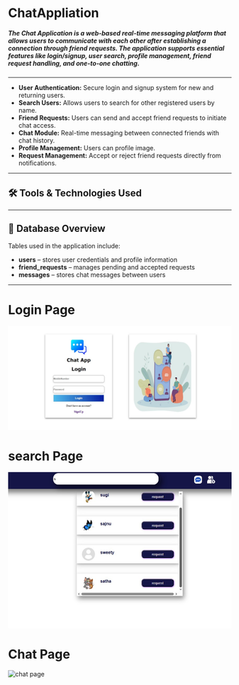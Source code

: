 # ChatAppliation #
##### The Chat Application is a web-based real-time messaging platform that allows users to communicate with each other after establishing a connection through friend requests. The application supports essential features like login/signup, user search, profile management, friend request handling, and one-to-one chatting. #####
---
- **User Authentication:** Secure login and signup system for new and returning users.
- **Search Users:** Allows users to search for other registered users by name.
- **Friend Requests:** Users can send and accept friend requests to initiate chat access.
- **Chat Module:** Real-time messaging between connected friends with chat history.
- **Profile Management:** Users can profile image.
- **Request Management:** Accept or reject friend requests directly from notifications.
---
## 🛠️ Tools & Technologies Used ##


---

## 📂 Database Overview ##
Tables used in the application include:
- **users** – stores user credentials and profile information
- **friend_requests** – manages pending and accepted requests
- **messages** – stores chat messages between users
---
# Login Page #
![login image](https://github.com/Swetha20030509/ChatAppliation/blob/main/chatApplication/screenshot/login.jpg)
# search Page #
![search result](https://github.com/Swetha20030509/ChatAppliation/blob/main/chatApplication/screenshot/search.jpg)
# Chat Page #
![chat page]()
